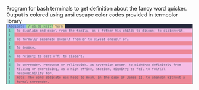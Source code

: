 Program for bash terminals to get definition about the fancy word quicker.<br/>
Output is colored using ansi escape color codes provided in termcolor library <br/>
![screenshot](preview.png)
